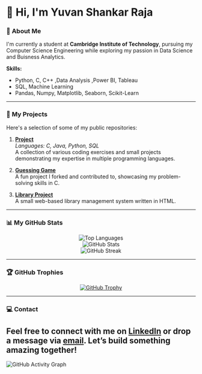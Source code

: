 # 👋 Hi, I'm Yuvan Shankar Raja

### 🎯 **About Me**  
I'm currently a student at **Cambridge Institute of Technology**, pursuing my Computer Science Engineering while exploring my passion in Data Science and Buisness Analytics.

**Skills:**  
- Python, C, C++ ,Data Analysis ,Power BI, Tableau
- SQL, Machine Learning 
- Pandas, Numpy, Matplotlib, Seaborn, Scikit-Learn
---

### 🚀 **My Projects**  
Here's a selection of some of my public repositories:

1. **[Project](https://github.com/yuvan0309/project)**  
   *Languages: C, Java, Python, SQL*  
   A collection of various coding exercises and small projects demonstrating my expertise in multiple programming languages.

2. **[Guessing Game](https://github.com/yuvan0309/-guessinggame)**  
   A fun project I forked and contributed to, showcasing my problem-solving skills in C.

3. **[Library Project](https://github.com/yuvan0309/library-project)**  
   A small web-based library management system written in HTML.

---

### 📊 **My GitHub Stats**

<div align="center">
    <img src="https://github-readme-stats.vercel.app/api/top-langs?username=Yuvan0309&show_icons=true&locale=en&layout=compact&theme=highcontrast" alt="Top Languages" />
</div>

<div align="center">
    <img src="https://github-readme-stats.vercel.app/api?username=Yuvan0309&show_icons=true&locale=en&theme=highcontrast" alt="GitHub Stats" />
</div>

<div align="center">
    <img src="https://github-readme-streak-stats.herokuapp.com/?user=Yuvan0309&theme=highcontrast" alt="GitHub Streak" />
</div>

---

### 🏆 **GitHub Trophies**
<div align="center">
    <a href="https://github.com/Yuvan0309">
        <img src="https://github-profile-trophy.vercel.app/?username=Yuvan0309&theme=calm&no-frame=true&margin-w=15&margin-h=15" alt="GitHub Trophy" />
    </a>
</div>

---
### 💻 **Contact**  
Feel free to connect with me on [LinkedIn](https://www.linkedin.com/in/yuvanshankarraja) or drop a message via [email](mailto:yuvan7480@gmail.com). Let’s build something amazing together!
---

![GitHub Activity Graph](https://raw.githubusercontent.com/YOUR-USERNAME/YOUR-REPO/main/github_activity.png)


